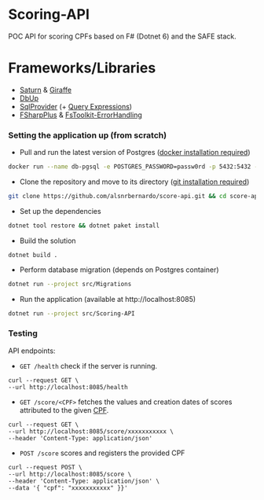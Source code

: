 # Scoring-API

POC API for scoring CPFs based on F# (Dotnet 6) and the SAFE stack. 

# Frameworks/Libraries

- [Saturn](https://saturnframework.org/) & [Giraffe](https://giraffe.wiki/)
- [DbUp](https://dbup.readthedocs.io/en/latest/)
- [SqlProvider](https://fsprojects.github.io/SQLProvider/) (+ [Query Expressions](https://docs.microsoft.com/en-us/dotnet/fsharp/language-reference/query-expressions))
- [FSharpPlus](https://fsprojects.github.io/FSharpPlus/) & [FsToolkit-ErrorHandling](https://demystifyfp.gitbook.io/fstoolkit-errorhandling)

### Setting the application up (from scratch)

- Pull and run the latest version of Postgres ([docker installation required](https://docs.docker.com/get-docker/))
```sh
docker run --name db-pgsql -e POSTGRES_PASSWORD=passw0rd -p 5432:5432 -d postgres
```
 - Clone the repository and move to its directory ([git installation required](https://www.atlassian.com/git/tutorials/install-git))
```sh
git clone https://github.com/alsnrbernardo/score-api.git && cd score-api
```
- Set up the dependencies
```sh
dotnet tool restore && dotnet paket install
```
- Build the solution
```
dotnet build .
```
- Perform database migration (depends on Postgres container)
```sh
dotnet run --project src/Migrations
```
- Run the application (available at http://localhost:8085)
```sh
dotnet run --project src/Scoring-API
```

### Testing

API endpoints:

* `GET /health` check if the server is running.
```
curl --request GET \
--url http://localhost:8085/health
```

* `GET /score/<CPF>` fetches the values and creation dates of scores attributed to the given [CPF](https://theonegenerator.com/generators/documents/cpf-generator/).
 ```
 curl --request GET \
--url http://localhost:8085/score/xxxxxxxxxxx \
--header 'Content-Type: application/json'
 ```

* `POST /score` scores and registers the provided CPF
```
curl --request POST \
--url http://localhost:8085/score \
--header 'Content-Type: application/json' \
--data '{ "cpf": "xxxxxxxxxxx" }}'
```
